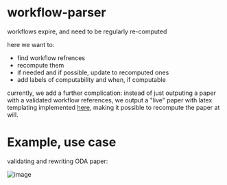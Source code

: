 # workflow-parser

workflows expire, and need to be regularly re-computed

here we want to:

* find workflow refrences
* recompute them
* if needed and if possible, update to recomputed ones
* add labels of computability and when, if computable

currently, we add a further complication: instead of just outputing a paper with a validated workflow references, we output a "live" paper with latex templating implemented [here](https://github.com/oda-hub/linked-data-latex), making it possible to recompute the paper at will.


# Example, use case

validating and rewriting ODA paper:

![image](https://user-images.githubusercontent.com/3909535/212079394-bdcf86b6-9f15-4f8d-bf85-c634702f8cc3.png)
